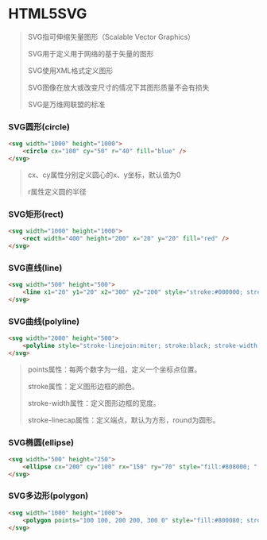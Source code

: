 # HTML5SVG

> SVG指可伸缩矢量图形（Scalable Vector Graphics）
>
> SVG用于定义用于网络的基于矢量的图形
>
> SVG使用XML格式定义图形
>
> SVG图像在放大或改变尺寸的情况下其图形质量不会有损失
>
> SVG是万维网联盟的标准

### SVG圆形(circle)

```html
<svg width="1000" height="1000">
	<circle cx="100" cy="50" r="40" fill="blue" />
</svg>
```

> cx、cy属性分别定义圆心的x、y坐标，默认值为0
>
> r属性定义圆的半径

### SVG矩形(rect)

```html
<svg width="1000" height="1000">
	<rect width="400" height="200" x="20" y="20" fill="red" />
</svg>
```

### SVG直线(line)

```html
<svg width="500" height="500">
	<line x1="20" y1="20" x2="300" y2="200" style="stroke:#000000; stroke-linecap:round; stroke-width:20" />
</svg>
```

### SVG曲线(polyline)

```html
<svg width="2000" height="500">
	<polyline style="stroke-linejoin:miter; stroke:black; stroke-width:12; fill:none;" points="100 100, 150 150, 200 100" />
</svg>
```

> points属性：每两个数字为一组，定义一个坐标点位置。
>
> stroke属性：定义图形边框的颜色。
>
> stroke-width属性：定义图形边框的宽度。
>
> stroke-linecap属性：定义端点，默认为方形，round为圆形。

### SVG椭圆(ellipse)

```html
<svg width="500" height="250">
	<ellipse cx="200" cy="100" rx="150" ry="70" style="fill:#808000; " />
</svg>
```

### SVG多边形(polygon)

```html
<svg width="1000" height="1000">
	<polygon points="100 100, 200 200, 300 0" style="fill:#800080; stroke:#000000; " />
</svg>
```


